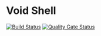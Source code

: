 # Void Shell

[![Build Status](https://www.travis-ci.com/VoidstarSolutions/void_shell.svg?branch=master)](https://www.travis-ci.com/VoidstarSolutions/void_shell)
[![Quality Gate Status](https://sonarcloud.io/api/project_badges/measure?project=void_shell&metric=alert_status)](https://sonarcloud.io/dashboard?id=void_shell)
